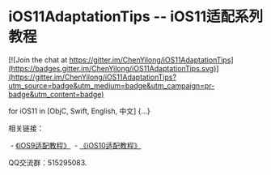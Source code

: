 # iOS11AdaptationTips -- iOS11适配系列教程

[![Join the chat at https://gitter.im/ChenYilong/iOS11AdaptationTips](https://badges.gitter.im/ChenYilong/iOS11AdaptationTips.svg)](https://gitter.im/ChenYilong/iOS11AdaptationTips?utm_source=badge&utm_medium=badge&utm_campaign=pr-badge&utm_content=badge)

for iOS11 in [ObjC, Swift, English, 中文] {...} 

相关链接：

  - [《iOS9适配教程》]( https://github.com/ChenYilong/iOS9AdaptationTips ) 
  - [《iOS10适配教程》]( https://github.com/ChenYilong/iOS9AdaptationTips ) 
  
QQ交流群：515295083.
